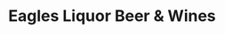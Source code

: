 ---
title: "Eagles Liquor Beer & Wines"
url: /boiling-springs/eagles-liquor-beer-and-wines/
shop: alcohol
---